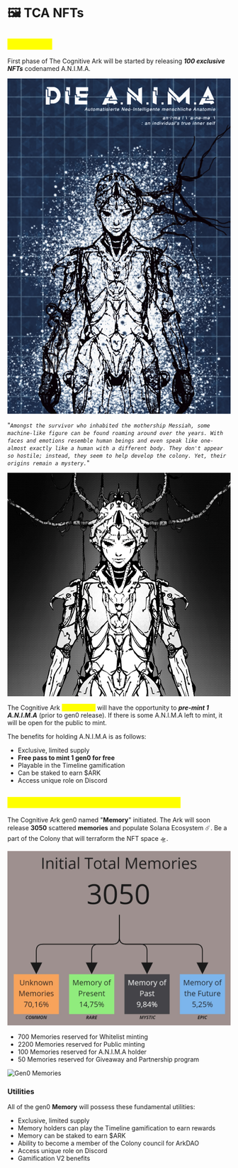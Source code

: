 # 🖼 TCA NFTs



## <mark style="color:yellow;">A.N.I.M.A</mark>

First phase of The Cognitive Ark will be started by releasing _**100 exclusive NFTs**_ codenamed A.N.I.M.A.&#x20;



![The A.N.I.M.A](<../../.gitbook/assets/ANIMA Blueprint.png>)

"_`Amongst the survivor who inhabited the mothership Messiah, some machine-like figure can be found roaming around over the years. With faces and emotions resemble human beings and even speak like one- almost exactly like a human with a different body. They don't appear so hostile; instead, they seem to help develop the colony. Yet, their origins remain a mystery.`_"



![A.N.I.M.A NFT](../../.gitbook/assets/ANIMA-BATCH-GIF.gif)

The Cognitive Ark <mark style="color:yellow;">**OG-Colony**</mark> will have the opportunity to _**pre-mint 1 A.N.I.M.A**_ (prior to gen0 release). If there is some A.N.I.M.A left to mint, it will be open for the public to mint.

The benefits for holding A.N.I.M.A is as follows:

* Exclusive, limited supply
* **Free pass to mint 1 gen0 for free**
* Playable in the Timeline gamification
* Can be staked to earn $ARK
* Access unique role on Discord

## <mark style="color:yellow;">The Cognitive Ark gen0 (The Genesis)</mark>

The Cognitive Ark gen0 named "**Memory**" initiated. The Ark will soon release **3050** scattered **memories** and populate Solana Ecosystem ☄️. Be a part of the Colony that will terraform the NFT space 🛸.

![](<../../.gitbook/assets/Finance - Tokenomicsv2.jpg>)

* 700 Memories reserved for Whitelist minting
* 2200 Memories reserved for Public minting
* 100 Memories reserved for A.N.I.M.A holder
* 50 Memories reserved for Giveaway and Partnership program

![Gen0 Memories](../../.gitbook/assets/GEN-0-GIF.gif)

### Utilities

All of the gen0 **Memory** will possess these fundamental utilities:

* Exclusive, limited supply
* Memory holders can play the Timeline gamification to earn rewards
* Memory can be staked to earn $ARK
* Ability to become a member of the Colony council for ArkDAO
* Access unique role on Discord
* Gamification V2 benefits

